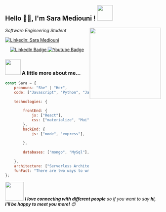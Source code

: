 <h2>Hello 🙏🏻, I'm Sara Mediouni ! <img src="https://media.giphy.com/media/26BRv0ThflsHCqDrG/giphy.gif" width="50"></h2>
<img align='right' src="https://media.giphy.com/media/M9gbBd9nbDrOTu1Mqx/giphy.gif" width="230">
<p><em>Software Engineering Student </em></p>

[![Linkedin: Sara Mediouni](https://img.shields.io/badge/-Sara-blue?style=flat-square&logo=Linkedin&logoColor=white&link=https://www.linkedin.com/in/sara-mediouni-726b87205/)](https://www.linkedin.com/in/sara-mediouni-726b87205/)

<div id="badges" align="center">
  <a href="https://www.linkedin.com/in/sara-mediouni-726b87205/">
    <img src="https://img.shields.io/badge/LinkedIn-blue?style=for-the-badge&logo=linkedin&logoColor=white" alt="LinkedIn Badge"/>
  </a>
  <a href="https://mail.google.com/mail/u/1/?view=cm&fs=1&to=sarramediouni99@gmail.com&tf=1">
    <img src="https://img.shields.io/badge/Gmail-red?style=for-the-badge&logo=youtube&logoColor=white" alt="Youtube Badge"/>
  </a>
 
</div>


### <img src="https://media.giphy.com/media/VgCDAzcKvsR6OM0uWg/giphy.gif" width="50"> A little more about me...  

```javascript
const Sara = {
    pronouns: "She" | "Her",
    code: ["Javascript", "Python", "Java", "php"],
   
    technologies: {
        
        frontEnd: {
            js: ["React"],
            css: ["materialize", "Mui", "bootstrap"]
        },
        backEnd: {
            js: ["node", "express"],
            
        },
       
        databases: ["mongo", "MySql"],
       
    },
    architecture: ["Serverless Architecture", "Progressive web applications", "Single page applications"],
    funFact: "There are two ways to write error-free programs; only the third one works"
};
```

<img src="https://media.giphy.com/media/LnQjpWaON8nhr21vNW/giphy.gif" width="60"> <em><b>I love connecting with different people</b> so if you want to say <b>hi, I'll be happy to meet you more!</b> 😊</em>

